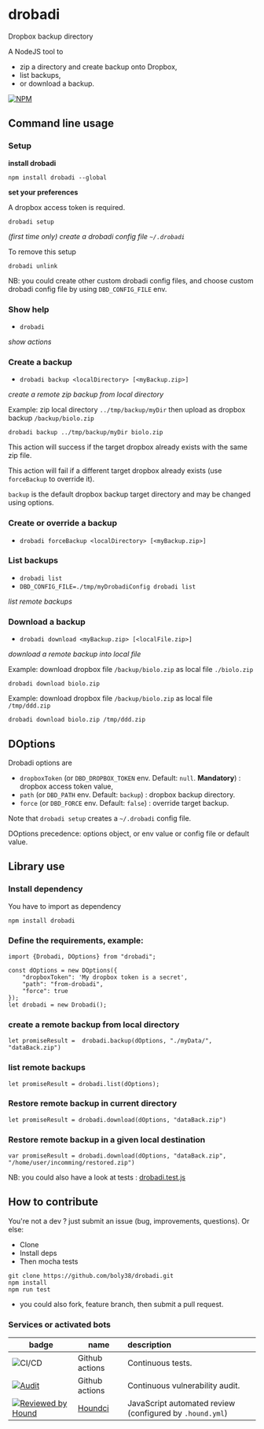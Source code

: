 # drobadi

Dropbox backup directory

A NodeJS tool to 
- zip a directory and create backup onto Dropbox, 
- list backups, 
- or download a backup.

[![NPM](https://nodei.co/npm/drobadi.png?compact=true)](https://npmjs.org/package/drobadi)


## Command line usage

### Setup
**install drobadi**

```
npm install drobadi --global
```

**set your preferences**

A dropbox access token is required.

```
drobadi setup
```
_(first time only) create a drobadi config file `~/.drobadi`_

To remove this setup
```
drobadi unlink
```

NB: you could create other custom drobadi config files, and choose custom drobadi config file by using `DBD_CONFIG_FILE` env.

### Show help
- `drobadi`

_show actions_

### Create a backup
- `drobadi backup <localDirectory> [<myBackup.zip>]`

_create a remote zip backup from local directory_

Example: zip local directory `../tmp/backup/myDir` then upload as dropbox backup `/backup/biolo.zip` 
```
drobadi backup ../tmp/backup/myDir biolo.zip
```

This action will success if the target dropbox already exists with the same zip file.

This action will fail if a different target dropbox already exists (use `forceBackup` to override it).

`backup` is the default dropbox backup target directory and may be changed using options.

### Create or override a backup
- `drobadi forceBackup <localDirectory> [<myBackup.zip>]`

### List backups

- `drobadi list`
- `DBD_CONFIG_FILE=./tmp/myDrobadiConfig drobadi list`

_list remote backups_


### Download a backup

- `drobadi download <myBackup.zip> [<localFile.zip>]`

_download a remote backup into local file_

Example: download dropbox file `/backup/biolo.zip` as local file `./biolo.zip`
```
drobadi download biolo.zip
```

Example: download dropbox file `/backup/biolo.zip` as local file `/tmp/ddd.zip`
```
drobadi download biolo.zip /tmp/ddd.zip
```

## DOptions
Drobadi options are
- `dropboxToken` (or `DBD_DROPBOX_TOKEN` env. Default: `null`. **Mandatory**) : dropbox access token value,
- `path` (or `DBD_PATH` env. Default: `backup`) : dropbox backup directory.
- `force` (or `DBD_FORCE` env. Default: `false`) : override target backup.

Note that `drobadi setup` creates a `~/.drobadi` config file.

DOptions precedence: options object, or env value or config file or default value.


## Library use

### Install dependency

You have to import as dependency
```
npm install drobadi
```

### Define the requirements, example:
``` 
import {Drobadi, DOptions} from "drobadi";

const dOptions = new DOptions({
    "dropboxToken": 'My dropbox token is a secret',
    "path": "from-drobadi",
    "force": true
});
let drobadi = new Drobadi();
```

### create a remote backup from local directory
```
let promiseResult =  drobadi.backup(dOptions, "./myData/", "dataBack.zip")
```

### list remote backups
```
let promiseResult = drobadi.list(dOptions);
```

### Restore remote backup in current directory
```
let promiseResult = drobadi.download(dOptions, "dataBack.zip")
```

### Restore remote backup in a given local destination
```
var promiseResult = drobadi.download(dOptions, "dataBack.zip", "/home/user/incomming/restored.zip")
```

NB: you could also have a look at tests : [drobadi.test.js](tests/drobadi.test.js)


## How to contribute
You're not a dev ? just submit an issue (bug, improvements, questions). Or else:
* Clone
* Install deps
* Then mocha tests
```
git clone https://github.com/boly38/drobadi.git
npm install
npm run test
```
* you could also fork, feature branch, then submit a pull request.

### Services or activated bots

| badge  | name                            | description                                               |
|--------|---------------------------------|:----------------------------------------------------------|
| ![CI/CD](https://github.com/boly38/drobadi/workflows/drobadi-ci/badge.svg) | Github actions                  | Continuous tests.                                         
| [![Audit](https://github.com/boly38/drobadi/actions/workflows/audit.yml/badge.svg)](https://github.com/boly38/ndrobadi/actions/workflows/audit.yml) | Github actions                  | Continuous vulnerability audit.                           
| [![Reviewed by Hound](https://img.shields.io/badge/Reviewed_by-Hound-8E64B0.svg)](https://houndci.com)| [Houndci](https://houndci.com/) | JavaScript  automated review (configured by `.hound.yml`) |

